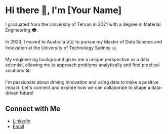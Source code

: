 # Hi there 👋, I'm [Your Name]

I graduated from the University of Tehran in 2021 with a degree in Material Engineering 🎓. 

In 2023, I moved to Australia 🇦🇺 to pursue my Master of Data Science and Innovation at the University of Technology Sydney 📊. 

My engineering background gives me a unique perspective as a data scientist, allowing me to approach problems analytically and find practical solutions 🛠️.


I'm passionate about driving innovation and using data to make a positive impact. Let's connect and explore how we can collaborate to shape a data-driven future!

## Connect with Me
- [LinkedIn]([https://www.linkedin.com/in/your-linkedin](https://www.linkedin.com/in/jyasimo/))
- [Email](JYasimo@gmail.com)

